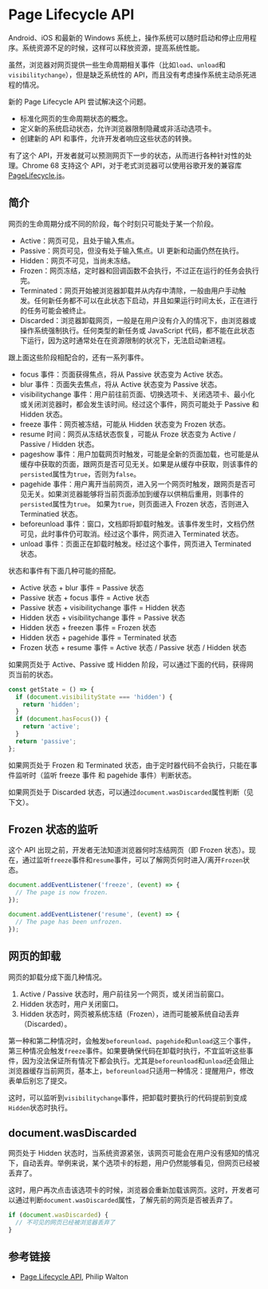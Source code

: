 # Page Lifecycle API

Android、iOS 和最新的 Windows 系统上，操作系统可以随时启动和停止应用程序。系统资源不足的时候，这样可以释放资源，提高系统性能。

虽然，浏览器对网页提供一些生命周期相关事件（比如`load`、`unload`和`visibilitychange`），但是缺乏系统性的 API，而且没有考虑操作系统主动杀死进程的情况。

新的 Page Lifecycle API 尝试解决这个问题。

- 标准化网页的生命周期状态的概念。
- 定义新的系统启动状态，允许浏览器限制隐藏或非活动选项卡。
- 创建新的 API 和事件，允许开发者响应这些状态的转换。

有了这个 API，开发者就可以预测网页下一步的状态，从而进行各种针对性的处理。Chrome 68 支持这个 API，对于老式浏览器可以使用谷歌开发的兼容库 [PageLifecycle.js](https://github.com/GoogleChromeLabs/page-lifecycle)。

## 简介

网页的生命周期分成不同的阶段，每个时刻只可能处于某一个阶段。

- Active：网页可见，且处于输入焦点。
- Passive：网页可见，但没有处于输入焦点。UI 更新和动画仍然在执行。
- Hidden：网页不可见，当尚未冻结。
- Frozen：网页冻结，定时器和回调函数不会执行，不过正在运行的任务会执行完。
- Terminated：网页开始被浏览器卸载并从内存中清除，一般由用户手动触发。任何新任务都不可以在此状态下启动，并且如果运行时间太长，正在进行的任务可能会被终止。
- Discarded：浏览器卸载网页，一般是在用户没有介入的情况下，由浏览器或操作系统强制执行。任何类型的新任务或 JavaScript 代码，都不能在此状态下运行，因为这时通常处在在资源限制的状况下，无法启动新进程。

跟上面这些阶段相配合的，还有一系列事件。

- focus 事件：页面获得焦点，将从 Passive 状态变为 Active 状态。
- blur 事件：页面失去焦点，将从 Active 状态变为 Passive 状态。
- visibilitychange 事件：用户前往前页面、切换选项卡、关闭选项卡、最小化或关闭浏览器时，都会发生该时间。经过这个事件，网页可能处于 Passive 和 Hidden 状态。
- freeze 事件：网页被冻结，可能从 Hidden 状态变为 Frozen 状态。
- resume 时间：网页从冻结状态恢复，可能从 Froze 状态变为 Active / Passive / Hidden 状态。 
- pageshow 事件：用户加载网页时触发，可能是全新的页面加载，也可能是从缓存中获取的页面，跟网页是否可见无关。如果是从缓存中获取，则该事件的`persisted`属性为`true`，否则为`false`。
- pagehide 事件：用户离开当前网页，进入另一个网页时触发，跟网页是否可见无关。如果浏览器能够将当前页面添加到缓存以供稍后重用，则事件的`persisted`属性为`true`。 如果为`true`，则页面进入 Frozen 状态，否则进入 Terminatied 状态。
- beforeunload 事件：窗口，文档即将卸载时触发。该事件发生时，文档仍然可见，此时事件仍可取消。经过这个事件，网页进入 Terminated 状态。
- unload 事件：页面正在卸载时触发。经过这个事件，网页进入 Terminated 状态。

状态和事件有下面几种可能的搭配。

- Active 状态 + blur 事件 = Passive 状态
- Passive 状态 + focus 事件 = Active 状态
- Passive 状态 + visibilitychange 事件 = Hidden 状态
- Hidden 状态 + visibilitychange 事件 = Passive 状态
- Hidden 状态 + freezen 事件 = Frozen 状态
- Hidden 状态 + pagehide 事件 = Terminated 状态
- Frozen 状态 + resume 事件 = Active 状态 / Passive 状态 / Hidden 状态

如果网页处于 Active、Passive 或 Hidden 阶段，可以通过下面的代码，获得网页当前的状态。

```javascript
const getState = () => {
  if (document.visibilityState === 'hidden') {
    return 'hidden';
  }
  if (document.hasFocus()) {
    return 'active';
  }
  return 'passive';
};
```

如果网页处于 Frozen 和 Terminated 状态，由于定时器代码不会执行，只能在事件监听时（监听 freeze 事件 和 pagehide 事件）判断状态。

如果网页处于 Discarded 状态，可以通过`document.wasDiscarded`属性判断（见下文）。

## Frozen 状态的监听

这个 API 出现之前，开发者无法知道浏览器何时冻结网页（即 Frozen 状态）。现在，通过监听`freeze`事件和`resume`事件，可以了解网页何时进入/离开`Frozen`状态。

```javascript
document.addEventListener('freeze', (event) => {
  // The page is now frozen.
});

document.addEventListener('resume', (event) => {
  // The page has been unfrozen.
});
```

## 网页的卸载

网页的卸载分成下面几种情况。

1. Active / Passive 状态时，用户前往另一个网页，或关闭当前窗口。
1. Hidden 状态时，用户关闭窗口。
1. Hidden 状态时，网页被系统冻结（Frozen），进而可能被系统自动丢弃（Discarded）。

第一种和第二种情况时，会触发`beforeunload`、`pagehide`和`unload`这三个事件，第三种情况会触发`freeze`事件。如果要确保代码在卸载时执行，不宜监听这些事件，因为没法保证所有情况下都会执行。尤其是`beforeunload`和`unload`还会阻止浏览器缓存当前网页，基本上，`beforeunload`只适用一种情况：提醒用户，修改表单后别忘了提交。

这时，可以监听到`visibilitychange`事件，把卸载时要执行的代码提前到变成`Hidden`状态时执行。

## document.wasDiscarded

网页处于 Hidden 状态时，当系统资源紧张，该网页可能会在用户没有感知的情况下，自动丢弃。举例来说，某个选项卡的标题，用户仍然能够看见，但网页已经被丢弃了。

这时，用户再次点击该选项卡的时候，浏览器会重新加载该网页。这时，开发者可以通过判断`document.wasDiscarded`属性，了解先前的网页是否被丢弃了。

```javascript
if (document.wasDiscarded) {
  // 不可见的网页已经被浏览器丢弃了
}
```

## 参考链接

- [Page Lifecycle API](https://developers.google.com/web/updates/2018/07/page-lifecycle-api), Philip Walton
